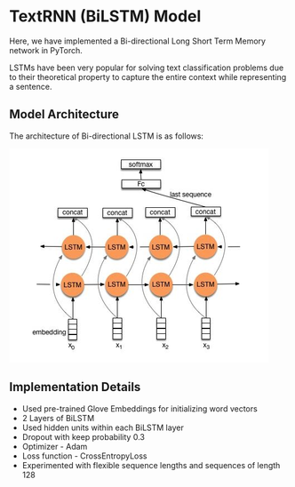 # TextRNN (BiLSTM) Model
Here, we have implemented a Bi-directional Long Short Term Memory network in PyTorch.

LSTMs have been very popular for solving text classification problems due to their theoretical property to capture the entire context while representing a sentence.

## Model Architecture
The architecture of Bi-directional LSTM is as follows:

![TextRNN Architecture](images/BiLSTM.JPG)

## Implementation Details
- Used pre-trained Glove Embeddings for initializing word vectors
- 2 Layers of BiLSTM
- Used  hidden units within each BiLSTM layer
- Dropout with keep probability 0.3
- Optimizer - Adam
- Loss function - CrossEntropyLoss
- Experimented with flexible sequence lengths and sequences of length 128
